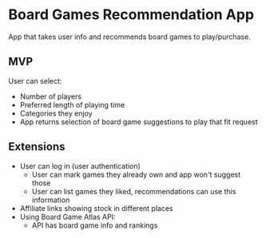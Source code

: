 
# Board Games Recommendation App

App that takes user info and recommends board games to play/purchase.

## MVP 

User can select:

* Number of players
* Preferred length of playing time 
* Categories they enjoy
* App returns  selection of board game suggestions to play that fit request  

## Extensions

* User can log in (user authentication)
  * User can mark games they already own and app won't suggest those
  * User can list games they liked, recommendations can use this information
* Affiliate links showing stock in different places
* Using Board Game Atlas API:
  * API has board game info and rankings
